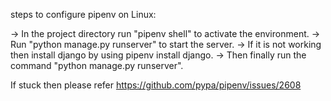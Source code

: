 steps to configure pipenv on Linux:

-> In the project directory run "pipenv shell" to activate the environment.
-> Run "python manage.py runserver" to start the server.
-> If it is not working then install django by using pipenv install django.
-> Then finally run the command "python manage.py runserver".

If stuck then please refer https://github.com/pypa/pipenv/issues/2608
